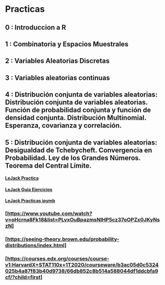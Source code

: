 # Practicas
## 0 : Introduccion a R
## 1 : Combinatoria y Espacios Muestrales
## 2 : Variables Aleatorias Discretas
## 3 : Variables aleatorias continuas
## 4 : Distribución conjunta de variables aleatorias: Distribución conjunta de variables aleatorias. Función de probabilidad conjunta y función de densidad conjunta. Distribución Multinomial. Esperanza, covarianza y correlación.
## 5 : Distribución conjunta de variables aleatorias: Desigualdad de Tchebycheft. Convergencia en Probabilidad. Ley de los Grandes Números. Teorema del Central Límite.
#### [LeJack Practica](https://photos.google.com/share/AF1QipOJ4rchDqe0OsE1ckFfhLxOFv3jvqWRdfZFnGdDAZqcODWBEnVmURLY74wjQNJLkg?key=azFXTmJlT1ZKOHFrak51ZXRNZWsyVzJIb3RLZFJB)
#### [LeJack Guia Ejercicios](https://photos.google.com/share/AF1QipNl_4GKosp-4pcIOLZKq2vPtfJXPMrfdp-cnkT9yGhMuymM-u5cxnSuPxM43_PB6g/photo/AF1QipP8K4HJ-TS9pBSX9cs6uBkOj1SWcmbG0zAueXoW?key=M05WMTF3VUZWR3VHZzEtbWd4NFE3Vk9vNHBIMFBn)
#### [LeJack Practicas ipymb](https://github.com/LecJackS/Probabilidades-y-Estadistica-2019-2doC)
### [https://www.youtube.com/watch?v=oHcrna8Fk18&list=PLvxOuBpazmsNIHP5cz37oOPZx0JKyNszN]
### [https://seeing-theory.brown.edu/probability-distributions/index.html]
### [https://courses.edx.org/courses/course-v1:HarvardX+STAT110x+1T2020/courseware/b3ac05d0c5324025b4a87f83b40d9738/66db852c8b514a588044df1ddcbfa9cf/?child=first]


